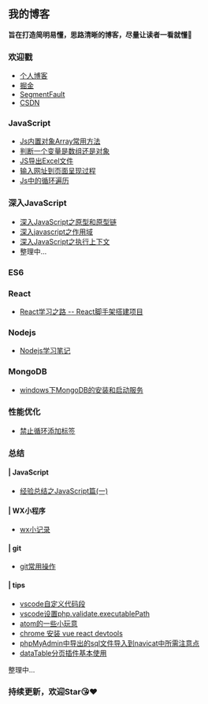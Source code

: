 ## 我的博客
**旨在打造简明易懂，思路清晰的博客，尽量让读者一看就懂**:muscle:


### 欢迎戳
- [个人博客](http://yucihent.top/)
- [掘金](https://juejin.im/user/59c126ce6fb9a00a3d134eea)
- [SegmentFault](https://segmentfault.com/u/hezizi)
- [CSDN](https://blog.csdn.net/yucihent)


### JavaScript
- [Js内置对象Array常用方法](https://github.com/hezizi/myBlog/issues/5)
- [判断一个变量是数组还是对象](https://github.com/hezizi/myBlog/issues/6)
- [JS导出Excel文件](https://github.com/hezizi/myBlog/issues/12)
- [输入网址到页面呈现过程](https://github.com/hezizi/myBlog/issues/15)
- [Js中的循环遍历](https://github.com/hezizi/myBlog/issues/18)


### 深入JavaScript
- [深入JavaScript之原型和原型链](https://github.com/hezizi/myBlog/issues/1)
- [深入javascript之作用域](https://github.com/hezizi/myBlog/issues/2)
- [深入JavaScript之执行上下文](https://github.com/hezizi/myBlog/issues/3)
- 整理中...


### ES6


### React
- [React学习之路 -- React脚手架搭建项目](https://github.com/hezizi/myBlog/issues/21)


### Nodejs
- [Nodejs学习笔记](https://github.com/hezizi/Blog-nodejs)


### MongoDB
- [windows下MongoDB的安装和启动服务](https://github.com/hezizi/myBlog/issues/20)


### 性能优化
- [禁止循环添加标签](https://github.com/hezizi/myBlog/issues/16)


### 总结
#### | JavaScript
- [经验总结之JavaScript篇(一)](https://github.com/hezizi/myBlog/issues/4)

#### | WX小程序
- [wx小记录](https://github.com/hezizi/myBlog/issues/22)

#### | git
- [git常用操作](https://github.com/hezizi/myBlog/issues/19)

#### | tips 
- [vscode自定义代码段](https://github.com/hezizi/myBlog/issues/7)
- [vscode设置php.validate.executablePath](https://github.com/hezizi/myBlog/issues/8)
- [atom的一些小玩意](https://github.com/hezizi/myBlog/issues/13)
- [chrome 安装 vue react devtools](https://github.com/hezizi/myBlog/issues/14)
- [phpMyAdmin中导出的sql文件导入到navicat中所需注意点](https://github.com/hezizi/myBlog/issues/9)
- [dataTable分页插件基本使用](https://github.com/hezizi/myBlog/issues/11)

整理中...


### 持续更新，欢迎Star:kissing_heart::heart:
